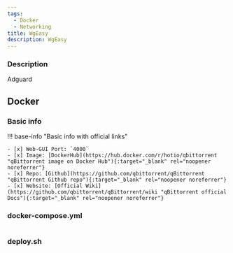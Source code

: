 ```yaml
---
tags:
  - Docker
  - Networking
title: WgEasy
description: WgEasy
---
```

### Description

Adguard

## Docker

### Basic info

!!! base-info "Basic info with official links"

    - [x] Web-GUI Port: `4000`
    - [x] Image: [DockerHub](https://hub.docker.com/r/hotio/qbittorrent "qBittorrent image on Docker Hub"){:target="_blank" rel="noopener noreferrer"}
    - [x] Repo: [Github](https://github.com/qbittorrent/qBittorrent "qBittorrent Github repo"){:target="_blank" rel="noopener noreferrer"}
    - [x] Website: [Official Wiki](https://github.com/qbittorrent/qBittorrent/wiki "qBittorrent official Docs"){:target="_blank" rel="noopener noreferrer"}

### docker-compose.yml

```yaml

```

### deploy.sh

```bash

```